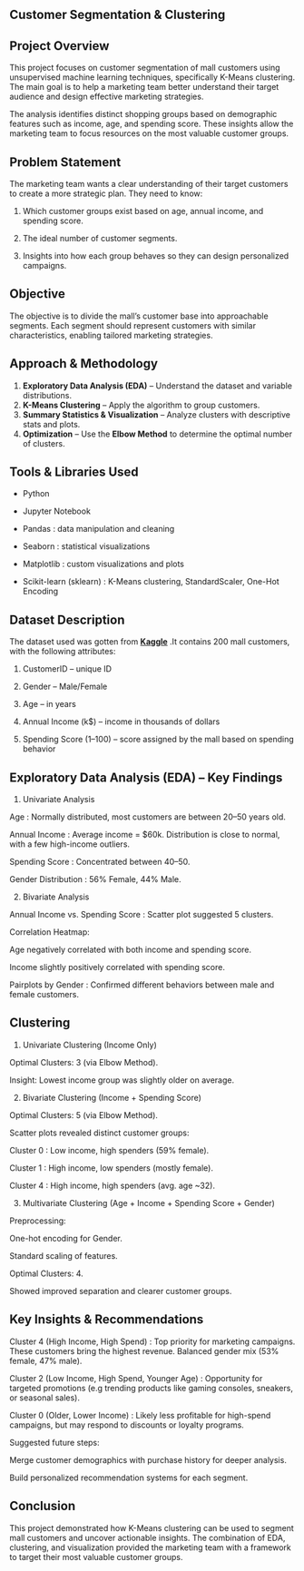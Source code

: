 ## Customer Segmentation & Clustering
## Project Overview

This project focuses on customer segmentation of mall customers using unsupervised machine learning techniques, specifically K-Means clustering. The main goal is to help a marketing team better understand their target audience and design effective marketing strategies.

The analysis identifies distinct shopping groups based on demographic features such as income, age, and spending score. These insights allow the marketing team to focus resources on the most valuable customer groups.

## Problem Statement

The marketing team wants a clear understanding of their target customers to create a more strategic plan. They need to know:

1. Which customer groups exist based on age, annual income, and spending score.

2. The ideal number of customer segments.

3. Insights into how each group behaves so they can design personalized campaigns.

## Objective

The objective is to divide the mall’s customer base into approachable segments. Each segment should represent customers with similar characteristics, enabling tailored marketing strategies.

## Approach & Methodology

1. **Exploratory Data Analysis (EDA)** – Understand the dataset and variable distributions.  
2. **K-Means Clustering** – Apply the algorithm to group customers.  
3. **Summary Statistics & Visualization** – Analyze clusters with descriptive stats and plots.  
4. **Optimization** – Use the **Elbow Method** to determine the optimal number of clusters.

## Tools & Libraries Used

- Python

- Jupyter Notebook

- Pandas : data manipulation and cleaning

- Seaborn : statistical visualizations

- Matplotlib : custom visualizations and plots

- Scikit-learn (sklearn) : K-Means clustering, StandardScaler, One-Hot Encoding

## Dataset Description

The dataset used was gotten from **[Kaggle](**[Kaggle](https://www.kaggle.com/datasets/your-dataset-link)**)** .It contains 200 mall customers, with the following attributes:

1. CustomerID – unique ID

2. Gender – Male/Female

3. Age – in years

4. Annual Income (k$) – income in thousands of dollars

5. Spending Score (1–100) – score assigned by the mall based on spending behavior

## Exploratory Data Analysis (EDA) – Key Findings
1. Univariate Analysis

Age : Normally distributed, most customers are between 20–50 years old.

Annual Income : Average income = $60k. Distribution is close to normal, with a few high-income outliers.

Spending Score : Concentrated between 40–50.

Gender Distribution : 56% Female, 44% Male.

2. Bivariate Analysis

Annual Income vs. Spending Score : Scatter plot suggested 5 clusters.

Correlation Heatmap:

Age negatively correlated with both income and spending score.

Income slightly positively correlated with spending score.

Pairplots by Gender : Confirmed different behaviors between male and female customers.

## Clustering
1. Univariate Clustering (Income Only)

Optimal Clusters: 3 (via Elbow Method).

Insight: Lowest income group was slightly older on average.

2. Bivariate Clustering (Income + Spending Score)

Optimal Clusters: 5 (via Elbow Method).

Scatter plots revealed distinct customer groups:

Cluster 0 : Low income, high spenders (59% female).

Cluster 1 : High income, low spenders (mostly female).

Cluster 4 : High income, high spenders (avg. age ~32).

3. Multivariate Clustering (Age + Income + Spending Score + Gender)

Preprocessing:

One-hot encoding for Gender.

Standard scaling of features.

Optimal Clusters: 4.

Showed improved separation and clearer customer groups.

## Key Insights & Recommendations

Cluster 4 (High Income, High Spend) : Top priority for marketing campaigns. These customers bring the highest revenue. Balanced gender mix (53% female, 47% male).

Cluster 2 (Low Income, High Spend, Younger Age) : Opportunity for targeted promotions (e.g trending products like gaming consoles, sneakers, or seasonal sales).

Cluster 0 (Older, Lower Income) : Likely less profitable for high-spend campaigns, but may respond to discounts or loyalty programs.

Suggested future steps:

Merge customer demographics with purchase history for deeper analysis.

Build personalized recommendation systems for each segment.

## Conclusion

This project demonstrated how K-Means clustering can be used to segment mall customers and uncover actionable insights. The combination of EDA, clustering, and visualization provided the marketing team with a framework to target their most valuable customer groups.
